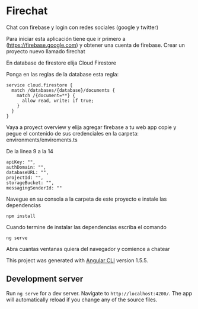 # Firechat

Chat con firebase y login con redes sociales (google y twitter)

Para iniciar esta aplicación tiene que ir primero a (https://firebase.google.com) y obtener una cuenta de firebase. Crear un proyecto nuevo llamado firechat

En database de firestore elija Cloud Firestore

Ponga en las reglas de la database esta regla:

```
service cloud.firestore {
  match /databases/{database}/documents {
    match /{document=**} {
      allow read, write: if true;
    }
  }
}
```


Vaya a proyect overview y elija agregar firebase a tu web app copie y pegue el contenido de sus credenciales en la carpeta: environments/enviroments.ts

De la linea 9 a la 14

```
apiKey: "",
authDomain: "",
databaseURL: "",
projectId: "",
storageBucket: "",
messagingSenderId: ""

```


Navegue en su consola a la carpeta de este proyecto e instale las dependencias

```
npm install

```

Cuando termine de instalar las dependencias escriba el comando

```
ng serve

```

Abra cuantas ventanas quiera del navegador y comience a chatear

This project was generated with [Angular CLI](https://github.com/angular/angular-cli) version 1.5.5.

## Development server

Run `ng serve` for a dev server. Navigate to `http://localhost:4200/`. The app will automatically reload if you change any of the source files.
